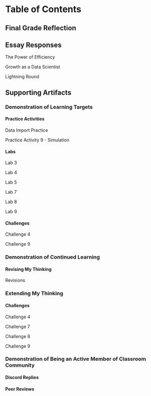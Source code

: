 # Table of Contents

## Final Grade Reflection

## Essay Responses

The Power of Efficiency

Growth as a Data Scientist

Lightning Round

## Supporting Artifacts

### Demonstration of Learning Targets

#### Practice Activities

Data Import Practice

Practice Activity 9 - Simulation

#### Labs

Lab 3

Lab 4

Lab 5

Lab 7

Lab 8

Lab 9

#### Challenges

Challenge 4

Challenge 9

### Demonstration of Continued Learning

#### Revising My Thinking

Revisions

### Extending My Thinking

#### Challenges

Challenge 4

Challenge 7

Challenge 8

Challenge 9

### Demonstration of Being an Active Member of Classroom Community

#### Discord Replies

#### Peer Reviews
